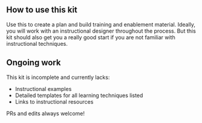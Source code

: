## How to use this kit

Use this to create a plan and build training and enablement material. Ideally, you will work with an instructional designer throughout the process. But this kit should also get you a really good start if you are not familiar with instructional techniques.

## Ongoing work
This kit is incomplete and currently lacks:
* Instructional examples
* Detailed templates for all learning techniques listed
* Links to instructional resources

PRs and edits always welcome!

